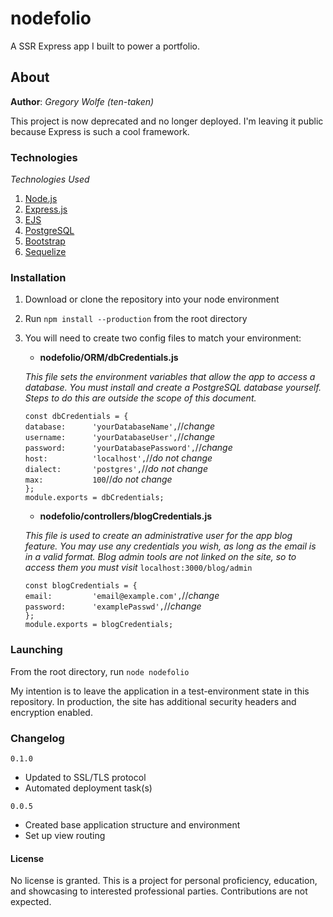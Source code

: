 # nodefolio

A SSR Express app I built to power a portfolio.


## About
**Author**: _Gregory Wolfe (ten-taken)_

This project is now deprecated and no longer deployed.
I'm leaving it public because Express is such a cool framework.


### Technologies
_Technologies Used_
1. [Node.js](https://nodejs.org/en/ "Node.js")
2. [Express.js](https://expressjs.com/ "Express.js")
3. [EJS](http://www.embeddedjs.com/ "EJS")
4. [PostgreSQL](https://www.postgresql.org/)
5. [Bootstrap](http://getbootstrap.com/ "Bootstrap")
6. [Sequelize](http://docs.sequelizejs.com/ "Sequelize")


### Installation
1. Download or clone the repository into your node environment
2. Run `npm install --production` from the root directory
3. You will need to create two config files to match your environment:

	- **nodefolio/ORM/dbCredentials.js**

	*This file sets the environment variables that allow the app to access a database. You must install and create a PostgreSQL database yourself. Steps to do this are outside the scope of this document.*


	`const dbCredentials = {`  
    	`database:   	'yourDatabaseName',`//*change*  
    	`username:    	'yourDatabaseUser',`//*change*  
    	`password:   	'yourDatabasePassword',`//*change*  
    	`host:    		'localhost',`//*do not change*  
    	`dialect: 		'postgres',`//*do not change*  
    	`max: 			100`//*do not change*  
	`};`  
	`module.exports = dbCredentials;`  

	- **nodefolio/controllers/blogCredentials.js**

	*This file is used to create an administrative user for the app blog feature. You may use any credentials you wish, as long as the email is in a valid format. Blog admin tools are not linked on the site, so to access them you must visit* `localhost:3000/blog/admin`  


	`const blogCredentials = {`  
    	`email:   		'email@example.com',`//*change*  
    	`password:    	'examplePasswd',`//*change*  
	`};`  
	`module.exports = blogCredentials;`  


### Launching

From the root directory, run `node nodefolio`  

My intention is to leave the application in a test-environment state in this repository.  In production, the site has additional security headers and encryption enabled.


### Changelog

`0.1.0`
* Updated to SSL/TLS protocol
* Automated deployment task(s)

`0.0.5`

* Created base application structure and environment
* Set up view routing


#### License
No license is granted.  This is a project for personal proficiency, education, and
showcasing to interested professional parties. Contributions are not expected.
